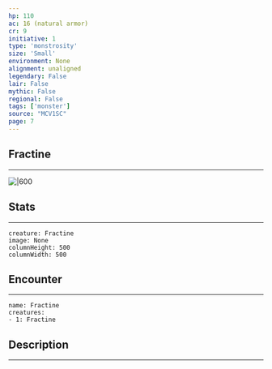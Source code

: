 ```yaml
---
hp: 110
ac: 16 (natural armor)
cr: 9
initiative: 1
type: 'monstrosity'    
size: 'Small'
environment: None
alignment: unaligned
legendary: False
lair: False
mythic: False
regional: False
tags: ['monster']
source: "MCV1SC"
page: 7
---
```


## Fractine
---

![|600](D:/Program%20Files/5e.tools/img/bestiary/MCV1SC/Fractine.webp)

## Stats
---

```statblock
creature: Fractine
image: None
columnHeight: 500
columnWidth: 500
```

## Encounter
---

```encounter-table
name: Fractine
creatures:
- 1: Fractine
```

## Description
---




